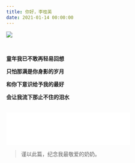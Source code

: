 ```yaml
---
title: 你好，李桂英
date: 2021-01-14 00:00:00
---
```


![](/images/nainai-2020-06-28-true-nong-05-11.JPG)

<br>

<b>童年我已不敢再轻易回想</b>

<b>只怕那满是你身影的岁月</b>

<b>和你下意识给予我的最好</b>

<b>会让我流下那止不住的泪水</b>

<br>

<iframe frameborder="no" border="0" marginwidth="0" marginheight="0" width=330 height=86 src="//music.163.com/outchain/player?type=2&id=288218&auto=1&height=66"></iframe>

> 谨以此篇，纪念我最敬爱的奶奶。
